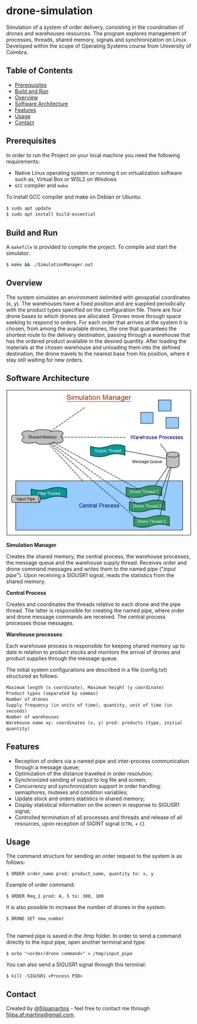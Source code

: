 # drone-simulation

Simulation of a system of order delivery, consisting in the coordination of drones and warehouses resources. The program explores management of processes, threads, shared memory, signals and synchronization on Linux. Developed within the scope of Operating Systems course from University of Coimbra.

## Table of Contents
- [Prerequisites](#prerequisites)
- [Build and Run](#build-and-run)
- [Overview](#overview)
- [Software Architecture](#software-architecture)
- [Features](#features)
- [Usage](#usage)
- [Contact](#contact)

## Prerequisites

In order to run the Project on your local machine you need the following requirements:

- Native Linux operating system or running it on virtualization software such as, Virtual Box or WSL2 on Windows
- `GCC` compiler and `make`

To install GCC compiler and make on Debian or Ubuntu:

```bash
$ sudo apt update
$ sudo apt install build-essential
```

## Build and Run

A `makefile` is provided to compile the project. 
To compile and start the simulator: 

```bash
$ make && ./SimulationManager.out
```

## Overview

The system simulates an environment delimited with geospatial coordinates (x, y). The warehouses have a fixed position and are supplied periodically with the product types specified on the configuration file. There are four drone bases to which drones are allocated. Drones move through space seeking to respond to orders. For each order that arrives at the system it is chosen, from among the available drones, the one that guarantees the shortest route to the delivery destination, passing through a warehouse that has the ordered product available in the desired quantity. After loading the materials at the chosen warehouse and unloading them into the defined destination, the drone travels to the nearest base from his position, where it stay still waiting for new orders.  

## Software Architecture

![](architecture.png)


**Simulation Manager**

Creates the shared memory, the central process, the warehouse processes, the message queue and the warehouse supply thread. Receives order and drone command messages and writes them to the named pipe ("*input pipe*"). Upon receiving a SIGUSR1 signal, reads the statistics from the shared memory.

**Central Process**

Creates and coordinates the threads relative to each drone and the pipe thread. The latter is responsible for creating the named pipe, where order and drone message commands are received. The central process processes those messages.

**Warehouse processes**

Each warehouse process is responsible for keeping shared memory up to date in relation to product stocks and monitors the arrival of drones and product supplies through the message queue.

The initial system configurations are described in a file (config.txt) structured as follows:

```
Maximum length (x coordinate), Maximum height (y coordinate)
Product types (separated by commas)
Number of drones 
Supply frequency (in units of time), quantity, unit of time (in seconds)
Number of warehouses
Warehouse name xy: coordinates (x, y) prod: products (type, initial quantity)
```

## Features

- Reception of orders via a named pipe and inter-process communication through a message queue;
- Optimization of the distance travelled in order resolution;
- Synchronized sending of output to log file and screen;
- Concurrency and synchronization support in order handling: semaphores, mutexes and condition variables;
- Update stock and orders statistics in shared memory;
- Display statistical information on the screen in response to SIGUSR1 signal;
- Controlled termination of all processes and threads and release of all resources, upon reception of SIGINT signal (`CTRL` + `C`).

## Usage

The command structure for sending an order request to the system is as follows:

```
$ ORDER order_name prod: product_name, quantity to: x, y
```

Example of order command:

```
$ ORDER Req_1 prod: A, 5 to: 300, 100
```

It is also possible to increase the number of drones in the system:

```
$ DRONE SET new_number
```
<br>
The named pipe is saved in the /tmp folder. In order to send a command directly to the input pipe, open another terminal and type:

```
$ echo "<order/drone command>" > /tmp/input_pipe
```

You can also send a SIGUSR1 signal through this terminal:

```
$ kill -SIGUSR1 <Process PID>
```

## Contact

Created by [@filipamartins](https://github.com/filipamartins) - feel free to contact me through filipa.af.martins@gmail.com.